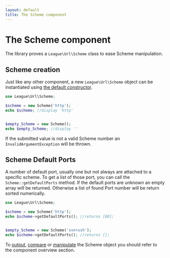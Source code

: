 ```yaml
---
layout: default
title: The Scheme component
---
```


# The Scheme component

The library proves a `League\Url\Scheme` class to ease Scheme manipulation.

## Scheme creation

Just like any other component, a new `League\Url\Scheme` object can be instantiated using [the default constructor](/dev-master/components/overview/#component-instantation).

~~~php
use League\Url\Scheme;

$scheme = new Scheme('http');
echo $scheme; //display 'http'


$empty_Scheme = new Scheme();
echo $empty_Scheme; //display ''
~~~

<p class="message-warning">If the submitted value is not a valid Scheme number an <code>InvalidArgumentException</code> will be thrown.</p>

## Scheme Default Ports

A number of default port, usually one but not always are attached to a specific scheme. To get a list of those port, you can call the `Scheme::getDefaultPorts` method. If the default ports are unknown an empty array will be returned. Otherwise a list of found Port number will be return sorted numerically.

~~~php
use League\Url\Scheme;

$scheme = new Scheme('http');
echo $scheme->getDefaultPorts(); //returns [80];


$empty_Scheme = new Scheme('svn+ssh');
echo $scheme->getDefaultPorts(); //returns [];
~~~

To [output](/dev-master/components/overview/#components-string-representations), [compare](/dev-master/components/overview/#components-comparison) or [manipulate](/dev-master/components/overview/#components-modification) the Scheme object you should refer to the component overview section.